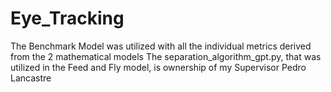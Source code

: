 # Eye_Tracking

The Benchmark Model was utilized with all the individual metrics derived from the 2 mathematical models
The separation_algorithm_gpt.py, that was utilized in the Feed and Fly model, is ownership of my Supervisor Pedro Lancastre
